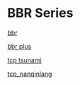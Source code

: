 # BBR Series

[bbr](https://github.com/google/bbr)

[bbr plus](https://github.com/cx9208/bbrplus)

[tcp tsunami](https://github.com/liberal-boy/tcp_tsunami)

[tcp_nanqinlang](https://github.com/tcp-nanqinlang/wiki)

